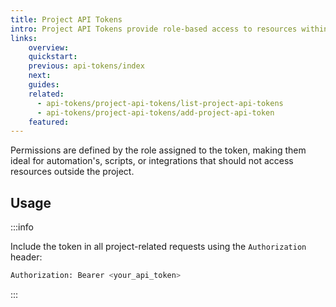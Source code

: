 ```yaml
---
title: Project API Tokens
intro: Project API Tokens provide role-based access to resources within a single project.
links:
    overview:
    quickstart:
    previous: api-tokens/index
    next:
    guides:
    related:
      - api-tokens/project-api-tokens/list-project-api-tokens
      - api-tokens/project-api-tokens/add-project-api-token
    featured:
---
```


Permissions are defined by the role assigned to the token, making them ideal for automation's, scripts, or integrations that should not access resources outside the project.

## Usage

:::info

Include the token in all project-related requests using the `Authorization` header:

```bash
Authorization: Bearer <your_api_token>
```

:::
